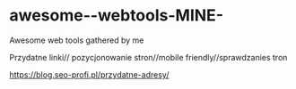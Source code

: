 # awesome--webtools-MINE-
Awesome web tools gathered by me 




Przydatne linki// pozycjonowanie stron//mobile friendly//sprawdzanies tron

https://blog.seo-profi.pl/przydatne-adresy/
